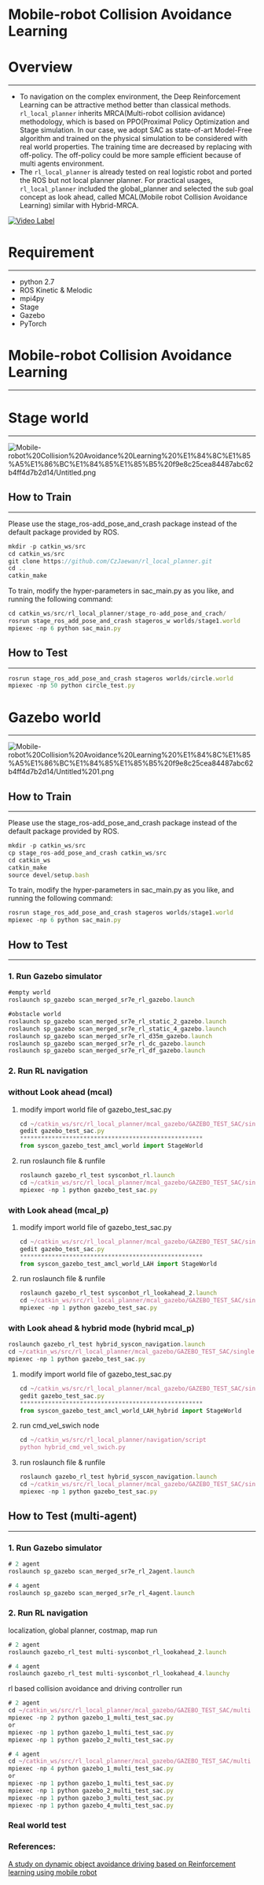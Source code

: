 # Mobile-robot Collision Avoidance Learning

# Overview

---

- To navigation on the complex environment, the Deep Reinforcement Learning can be attractive method better than classical methods. `rl_local_planner` inherits MRCA(Multi-robot collision avidance) methodology, which is based on  PPO(Proximal Policy Optimization and Stage simulation. In our case, we adopt SAC as state-of-art Model-Free algorithm and trained on the physical simulation to be considered with real world properties. The training time are decreased by replacing with off-policy. The off-policy could be more sample efficient because of multi agents environment.
- The `rl_local_planner` is already tested on real logistic robot and ported the ROS but not local planner planner. For practical usages, `rl_local_planner` included the global_planner and selected the sub goal concept as look ahead, called MCAL(Mobile robot Collision Avoidance Learning)  similar with Hybrid-MRCA.


[![Video Label](http://img.youtube.com/vi/ACG4TMenJDs/0.jpg)](https://www.youtube.com/watch?v=ACG4TMenJDs) 

# Requirement

---

- python 2.7
- ROS Kinetic & Melodic
- mpi4py
- Stage
- Gazebo
- PyTorch

# Mobile-robot Collision Avoidance Learning

---

# Stage world

---

![Mobile-robot%20Collision%20Avoidance%20Learning%20%E1%84%8C%E1%85%A5%E1%86%BC%E1%84%85%E1%85%B5%20f9e8c25cea84487abc62b4ff4d7b2d14/Untitled.png](./assets/stage.png)

## How to Train

---

Please use the stage_ros-add_pose_and_crash package instead of the default package provided by ROS.

```jsx
mkdir -p catkin_ws/src
cd catkin_ws/src
git clone https://github.com/CzJaewan/rl_local_planner.git
cd ..
catkin_make
```

To train, modify the hyper-parameters in sac_main.py as you like, and running the following command:

```jsx
cd catkin_ws/src/rl_local_planner/stage_ro-add_pose_and_crach/
rosrun stage_ros_add_pose_and_crash stageros_w worlds/stage1.world
mpiexec -np 6 python sac_main.py
```

## How to Test

---

```jsx
rosrun stage_ros_add_pose_and_crash stageros worlds/circle.world
mpiexec -np 50 python circle_test.py
```

# Gazebo world

---

![Mobile-robot%20Collision%20Avoidance%20Learning%20%E1%84%8C%E1%85%A5%E1%86%BC%E1%84%85%E1%85%B5%20f9e8c25cea84487abc62b4ff4d7b2d14/Untitled%201.png](./assets/gazebo.png)

## How to Train

---

Please use the stage_ros-add_pose_and_crash package instead of the default package provided by ROS.

```jsx
mkdir -p catkin_ws/src
cp stage_ros-add_pose_and_crash catkin_ws/src
cd catkin_ws
catkin_make
source devel/setup.bash
```

To train, modify the hyper-parameters in sac_main.py as you like, and running the following command:

```jsx
rosrun stage_ros_add_pose_and_crash stageros worlds/stage1.world
mpiexec -np 6 python sac_main.py
```

## How to Test

---

### 1. Run Gazebo simulator

```jsx
#empty world
roslaunch sp_gazebo scan_merged_sr7e_rl_gazebo.launch

#obstacle world
roslaunch sp_gazebo scan_merged_sr7e_rl_static_2_gazebo.launch
roslaunch sp_gazebo scan_merged_sr7e_rl_static_4_gazebo.launch
roslaunch sp_gazebo scan_merged_sr7e_rl_d35m_gazebo.launch
roslaunch sp_gazebo scan_merged_sr7e_rl_dc_gazebo.launch
roslaunch sp_gazebo scan_merged_sr7e_rl_df_gazebo.launch

```

### 2. Run RL navigation

### without Look ahead (mcal)

1. modify import world file of gazebo_test_sac.py 

    ```jsx
    cd ~/catkin_ws/src/rl_local_planner/mcal_gazebo/GAZEBO_TEST_SAC/single
    gedit gazebo_test_sac.py
    ****************************************************
    from syscon_gazebo_test_amcl_world import StageWorld
    ```

2. run roslaunch file & runfile 

    ```jsx
    roslaunch gazebo_rl_test sysconbot_rl.launch
    cd ~/catkin_ws/src/rl_local_planner/mcal_gazebo/GAZEBO_TEST_SAC/single
    mpiexec -np 1 python gazebo_test_sac.py
    ```

### with Look ahead (mcal_p)

1. modify import world file of gazebo_test_sac.py 

    ```jsx
    cd ~/catkin_ws/src/rl_local_planner/mcal_gazebo/GAZEBO_TEST_SAC/single
    gedit gazebo_test_sac.py
    ****************************************************
    from syscon_gazebo_test_amcl_world_LAH import StageWorld
    ```

2. run roslaunch file & runfile 

    ```jsx
    roslaunch gazebo_rl_test sysconbot_rl_lookahead_2.launch
    cd ~/catkin_ws/src/rl_local_planner/mcal_gazebo/GAZEBO_TEST_SAC/single
    mpiexec -np 1 python gazebo_test_sac.py
    ```

### with Look ahead & hybrid mode (hybrid mcal_p)

```jsx
roslaunch gazebo_rl_test hybrid_syscon_navigation.launch
cd ~/catkin_ws/src/rl_local_planner/mcal_gazebo/GAZEBO_TEST_SAC/single
mpiexec -np 1 python gazebo_test_sac.py
```

1. modify import world file of gazebo_test_sac.py 

    ```jsx
    cd ~/catkin_ws/src/rl_local_planner/mcal_gazebo/GAZEBO_TEST_SAC/single
    gedit gazebo_test_sac.py
    ****************************************************
    from syscon_gazebo_test_amcl_world_LAH_hybrid import StageWorld
    ```

2. run cmd_vel_swich node

    ```jsx
    cd ~/catkin_ws/src/rl_local_planner/navigation/script
    python hybrid_cmd_vel_swich.py
    ```

3. run roslaunch file & runfile 

    ```jsx
    roslaunch gazebo_rl_test hybrid_syscon_navigation.launch
    cd ~/catkin_ws/src/rl_local_planner/mcal_gazebo/GAZEBO_TEST_SAC/single
    mpiexec -np 1 python gazebo_test_sac.py
    ```

## How to Test (multi-agent)

---

### 1. Run Gazebo simulator

```jsx
# 2 agent
roslaunch sp_gazebo scan_merged_sr7e_rl_2agent.launch

# 4 agent
roslaunch sp_gazebo scan_merged_sr7e_rl_4agent.launch
```

### 2. Run RL navigation

localization, global planner, costmap, map run

```jsx
# 2 agent
roslaunch gazebo_rl_test multi-sysconbot_rl_lookahead_2.launch

# 4 agent
roslaunch gazebo_rl_test multi-sysconbot_rl_lookahead_4.launchy
```

rl based collision avoidance and driving controller run

```jsx
# 2 agent
cd ~/catkin_ws/src/rl_local_planner/mcal_gazebo/GAZEBO_TEST_SAC/multi
mpiexec -np 2 python gazebo_1_multi_test_sac.py
or
mpiexec -np 1 python gazebo_1_multi_test_sac.py
mpiexec -np 1 python gazebo_2_multi_test_sac.py

# 4 agent
cd ~/catkin_ws/src/rl_local_planner/mcal_gazebo/GAZEBO_TEST_SAC/multi
mpiexec -np 4 python gazebo_1_multi_test_sac.py
or
mpiexec -np 1 python gazebo_1_multi_test_sac.py
mpiexec -np 1 python gazebo_2_multi_test_sac.py
mpiexec -np 1 python gazebo_3_multi_test_sac.py
mpiexec -np 1 python gazebo_4_multi_test_sac.py
```

### Real world test

### References:

[A study on dynamic object avoidance driving based on Reinforcement learning using mobile robot](http://snut.dcollection.net/srch/srchDetail/200000372623?ajax=false&start=0&query=%28ins_code%3A211034%29+AND++%2B%28%28all%3A%EC%B5%9C%EC%9E%AC%EC%99%84%29%29&sortDir=desc&pageSize=10&searchKeyWord1=%EC%B5%9C%EC%9E%AC%EC%99%84&searchWhere1=all&searchTotalCount=0&navigationSize=10&searchText=%5B%EC%A0%84%EC%B2%B4%3A%3Cspan+class%3D%22point1%22%3E%EC%B5%9C%EC%9E%AC%EC%99%84%3C%2Fspan%3E%5D&pageNum=1&rows=10&itemTypeCode=all&insCode=211034&searthTotalPage=0&sortField=score)
